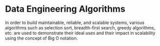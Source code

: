 # Data Engineering Algorithms
 
In order to build maintainable, reliable, and scalable systems, various algorithms such as selection sort, breadth-first search, greedy algorithms, etc. are used to demonstrate their ideal uses and their impact in scalability using the concept of Big O notation. 
